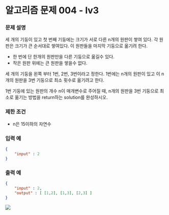 # **알고리즘 문제 004 - lv3**

### **문제 설명**

세 개의 기둥이 있고 첫 번째 기둥에는 크기가 서로 다른 n개의 원판이 쌓여 있다. 각 원판은 크기가 큰 순서대로 쌓여있다. 이 원판들을 마지막 기둥으로 옮기려 한다.

- 한 번에 단 한개의 원판만을 다른 기둥으로 옮길수 있다.
- 작은 원판 위에는 큰 원판을 쌓을수 없다.
  
세 개의 기둥을 왼쪽 부터 1번, 2번, 3번이라고 정한다. 1번에는 n개의 원판이 있고 이 n개의 원판을 3번 기둥으로 최소 횟수로 옮기려고 한다.

1번 기둥에 있는 원판의 개수 n이 매개변수로 주어질 때, n개의 원판을 3번 기둥으로 최소로 옮기는 방법을 return하는 solution를 완성하시오.


### **제한 조건**
- n은 15이하의 자연수


### **입력 예**
```json
{
    "input" : 2
}
```

### **출력 예**
```json
{
    "input" : 2,
    "output" : [ [1,2], [1,3], [2,3] ]
}
```


![](https://mblogthumb-phinf.pstatic.net/MjAyMDAxMDZfMTA4/MDAxNTc4MzIxODMzMjE2.8WecKZMTodESunsmWmjsEoQrBRnJT-9_NHG_WRn88Ysg.-AjRetdwIdHJBwbLaRaL5xw8hp6oz9R__o9_7fOEJ4sg.PNG.jaeyoon_95/image.png?type=w800)